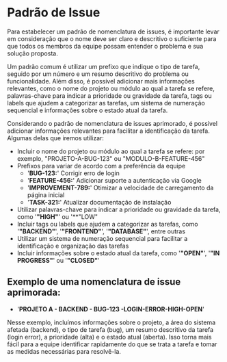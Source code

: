 # Padrão de Issue

Para estabelecer um padrão de nomenclatura de issues, é importante levar em consideração que o nome deve ser claro e descritivo o suficiente para que todos os membros da equipe possam entender o problema e sua solução proposta.

Um padrão comum é utilizar um prefixo que indique o tipo de tarefa, seguido por um número e um resumo descritivo do problema ou funcionalidade. Além disso, é possível adicionar mais informações relevantes, como o nome do projeto ou módulo ao qual a tarefa se refere, palavras-chave para indicar a prioridade ou gravidade da tarefa, tags ou labels que ajudem a categorizar as tarefas, um sistema de numeração sequencial e informações sobre o estado atual da tarefa.

Considerando o padrão de nomenclatura de issues aprimorado, é possível adicionar informações relevantes para facilitar a identificação da tarefa. 
Algumas delas que iremos utilizar:

- Incluir o nome do projeto ou módulo ao qual a tarefa se refere: por exemplo, "PROJETO-A-BUG-123" ou "MODULO-B-FEATURE-456"
- Prefixos para variar de acordo com a preferência da equipe
    - '**BUG-123:**' Corrigir erro de login
    - '**FEATURE-456:**' Adicionar suporte a autenticação via Google
    - '**IMPROVEMENT-789:**' Otimizar a velocidade de carregamento da página inicial
    - '**TASK-321:**' Atualizar documentação de instalação
- Utilizar palavras-chave para indicar a prioridade ou gravidade da tarefa, como '**"HIGH"**' ou '**"LOW"
- Incluir tags ou labels que ajudem a categorizar as tarefas, como '**"BACKEND"**', '**"FRONTEND"**', '**"DATABASE"**', entre outras
- Utilizar um sistema de numeração sequencial para facilitar a identificação e organização das tarefas
- Incluir informações sobre o estado atual da tarefa, como '**"OPEN"**', '**"IN PROGRESS"**' ou '**"CLOSED"**'

## Exemplo de uma nomenclatura de issue aprimorada:
 - '**PROJETO A - BACKEND - BUG-123 -LOGIN-ERROR-HIGH-OPEN**'

Nesse exemplo, incluímos informações sobre o projeto, a área do sistema afetada (backend), o tipo de tarefa (bug), um resumo descritivo da tarefa (login error), a prioridade (alta) e o estado atual (aberta). Isso torna mais fácil para a equipe identificar rapidamente do que se trata a tarefa e tomar as medidas necessárias para resolvê-la.





